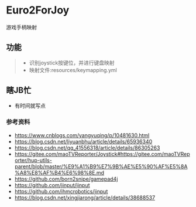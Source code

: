 # Euro2ForJoy
游戏手柄映射

## 功能

>* 识别joystick按键位，并进行键盘映射
>* 映射文件:resources/keymapping.yml

## 瞎JB忙
* 有时间就写点

### 参考资料
* https://www.cnblogs.com/yangyuqing/p/10481630.html
* https://blog.csdn.net/liyuanbhu/article/details/65936340
* https://blog.csdn.net/qq_41556318/article/details/86305263
* https://gitee.com/maoTVReporter/Joystick#https://gitee.com/maoTVReporter/hup-utils-parent/blob/master/%E9%A1%B9%E7%9B%AE%E5%90%AF%E5%8A%A8%E8%AF%B4%E6%98%8E.md
* https://github.com/born2snipe/gamepad4j
* https://github.com/jinput/jinput
* https://github.com/ihmcrobotics/jinput
* https://blog.csdn.net/xingjiarong/article/details/38688537